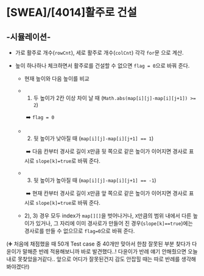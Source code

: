 # [SWEA]/[4014]활주로 건설

## -시뮬레이션-

* 가로 활주로 개수(`rowCnt`), 세로 활주로 개수(`colCnt`) 각각 `for`문 으로 계산.

* 높이 하나하나 체크하면서 활주로를 건설할 수 없으면 `flag = 0`으로 바꿔 준다.

  * 현재 높이와 다음 높이를 비교

  * 1) 두 높이가 2칸 이상 차이 날 때 (`Math.abs(map[i][j]-map[i][j+1]) >= 2`)

    ​	:arrow_right: `flag = 0`

  * 2) 뒷 높이가 낮아질 때 (`map[i][j]-map[i][j+1] == 1`)

    ​	:arrow_right: 다음 칸부터 경사로 길이 `X`만큼 뒷 쪽으로 같은 높이가 이어지면 경사로 표시로 `slope[k]=true`로 바꿔 준다.

  * 3) 뒷 높이가 높아질 때 (`map[i][j]-map[i][j+1] == -1`)

    ​	:arrow_right: 현재 칸부터 경사로 길이 `X`만큼 앞 쪽으로 같은 높이가 이어지면 경사로 표시로 `slope[k]=true`로 바꿔 준다.

  * 2), 3) 경우 모두 index가 `map[][]`을 벗어나거나, `X`만큼의 범위 내에서 다른 높이가 있거나, 그 자리에 이미 경사로가 만들어 진 경우(`slope[k]==true`)에는 경사로를 만들 수 없으므로 `flag=0`으로 바꿔 준다.

 

 

(:heavy_plus_sign: 처음에 채점했을 때 50개 Test case 중 40개만 맞아서 한참 잘못된 부분 찾다가 다윤이가 말해준 반례 적용해보니까 바로 발견했다..! 다윤이가 반례 얘기 안해줬으면 오늘 내로 못찾았을거같다.. 앞으로 어디가 잘못된건지 감도 안잡힐 때는 따로 반례를 생각해봐야겠다!)